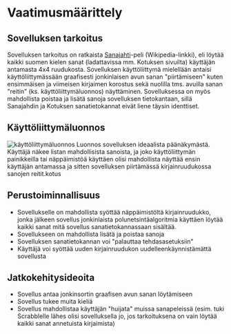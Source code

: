 # Vaatimusmäärittely

## Sovelluksen tarkoitus

Sovelluksen tarkoitus on ratkaista [Sanajahti](https://fi.wikipedia.org/wiki/Sanajahti)-peli (Wikipedia-linkki), eli löytää
kaikki suomen kielen sanat (ladattavissa mm. Kotuksen sivuilta) käyttäjän antamasta 4x4 ruudukosta. Sovelluksen käyttöliittymä
mielellään antaisi käyttöliittymässään graafisesti jonkinlaisen avun sanan "piirtämiseen" kuten ensimmäisen ja viimeisen 
kirjaimen korostus sekä nuolilla tms. avuilla sanan "reitin" (ks. käyttöliittymäluonnos) näyttäminen. Sovelluksessa
on myös mahdollista poistaa ja lisätä sanoja sovelluksen tietokantaan, sillä Sanajahdin ja Kotuksen sanatietokannat eivät liene täysin identtiset.


## Käyttöliittymäluonnos

![käyttöliittymäluonnos](https://github.com/tibe314/ot-harjoitustyo/blob/master/dokumentointi/kayttoliittymaluonnos.jpg)
Luonnos sovelluksen ideaalista päänäkymästä. Käyttäjä näkee listan mahdollisista sanoista, ja joko käyttöliittymän 
painikkeilla tai näppäimistöä käyttäen olisi mahdollista näyttää ensin käyttäjän antamassa ja sitten sovelluksen piirtämässä
kirjainruudukossa sanojen reitit.kotus

## Perustoiminnallisuus

- Sovellukselle on mahdollista syöttää näppäimistöltä kirjainruudukko, jonka jälkeen sovellus jonkinlaista
polunetsintäalgoritmia käyttäen löytää kaikki sanat mitä sovellus sanatietokannassaan sisältää.
- Sovellukseen on mahdollista lisätä ja poistaa sanoja
- Sovelluksen sanatietokannan voi "palauttaa tehdasasetuksiin"
- Käyttäjä voi syöttää uuden kirjainruudukon uudelleenkäynnistämättä sovellusta

## Jatkokehitysideoita

- Sovellus antaa jonkinsortin graafisen avun sanan löytämiseen
- Sovellus tukee muita kieliä
- Sovellus mahdollistaa käyttäjän "huijata" muissa sanapeleissä (esim. tuki Scrabblelle lähes olisi sovelluksella jo, jos
tarkoituksena on vain löytää kaikki sanat annetuista kirjaimista)
